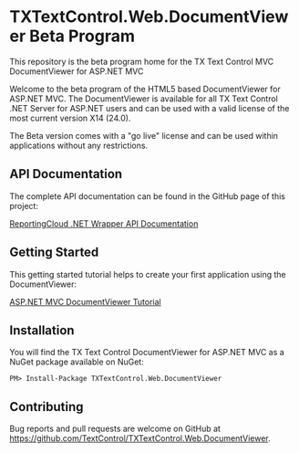 #  TXTextControl.Web.DocumentViewer Beta Program

This repository is the beta program home for the TX Text Control MVC DocumentViewer for ASP.NET MVC

Welcome to the beta program of the HTML5 based DocumentViewer for ASP.NET MVC. The DocumentViewer is available for all TX Text Control .NET Server for ASP.NET users and can be used with a valid license of the most current version X14 (24.0).

The Beta version comes with a "go live" license and can be used within applications without any restrictions.

## API Documentation

The complete API documentation can be found in the GitHub page of this project:

[ReportingCloud .NET Wrapper API Documentation](http://www.textcontrol.com/en_US/support/documentation/getting-started/html5-mvc-viewer/)

## Getting Started

This getting started tutorial helps to create your first application using the DocumentViewer:

[ASP.NET MVC DocumentViewer Tutorial](http://www.textcontrol.com/en_US/support/documentation/getting-started/html5-mvc-viewer/)

## Installation

You will find the TX Text Control DocumentViewer for ASP.NET MVC as a NuGet package available on NuGet:

    PM> Install-Package TXTextControl.Web.DocumentViewer

## Contributing

Bug reports and pull requests are welcome on GitHub at https://github.com/TextControl/TXTextControl.Web.DocumentViewer.
